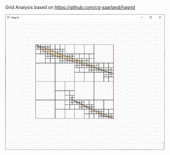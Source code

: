 Grid Analysis based on https://github.com/cg-saarland/hagrid

![Alt text](screenshot.png?raw=true "Title")
